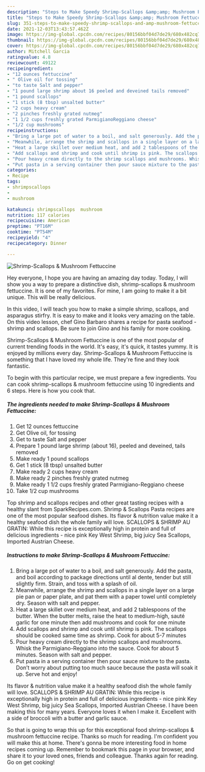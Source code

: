 ```yaml
---
description: "Steps to Make Speedy Shrimp-Scallops &amp;amp; Mushroom Fettuccine"
title: "Steps to Make Speedy Shrimp-Scallops &amp;amp; Mushroom Fettuccine"
slug: 351-steps-to-make-speedy-shrimp-scallops-and-amp-mushroom-fettuccine
date: 2021-12-03T13:43:57.462Z
image: https://img-global.cpcdn.com/recipes/80156bbf04d7de29/680x482cq70/shrimp-scallops-mushroom-fettuccine-recipe-main-photo.jpg
thumbnail: https://img-global.cpcdn.com/recipes/80156bbf04d7de29/680x482cq70/shrimp-scallops-mushroom-fettuccine-recipe-main-photo.jpg
cover: https://img-global.cpcdn.com/recipes/80156bbf04d7de29/680x482cq70/shrimp-scallops-mushroom-fettuccine-recipe-main-photo.jpg
author: Mitchell Garcia
ratingvalue: 4.8
reviewcount: 49122
recipeingredient:
- "12 ounces fettuccine"
- " Olive oil for tossing"
- "to taste Salt and pepper"
- "1 pound large shrimp about 16 peeled and deveined tails removed"
- "1 pound scallops"
- "1 stick (8 tbsp) unsalted butter"
- "2 cups heavy cream"
- "2 pinches freshly grated nutmeg"
- "1 1/2 cups freshly grated ParmigianoReggiano cheese"
- "1/2 cup mushrooms"
recipeinstructions:
- "Bring a large pot of water to a boil, and salt generously. Add the pasta, and boil according to package directions until al dente, tender but still slightly firm. Strain, and toss with a splash of oil."
- "Meanwhile, arrange the shrimp and scallops in a single layer on a large pie pan or paper plate, and pat them with a paper towel until completely dry. Season with salt and pepper."
- "Heat a large skillet over medium heat, and add 2 tablespoons of the butter. When the butter melts, raise the heat to medium-high, sauté garlic for one minute then add mushrooms and cook for one minute"
- "Add scallops and shrimp and cook until shrimp is pink. The scallops should be cooked same time as shrimp. Cook for about 5-7 minutes"
- "Pour heavy cream directly to the shrimp scallops and mushrooms. Whisk the Parmigiano-Reggiano into the sauce. Cook for about 5 minutes. Season with salt and pepper."
- "Put pasta in a serving container then pour sauce mixture to the pasta. Don’t worry about putting too much sauce because the pasta will soak it up. Serve hot and enjoy!"
categories:
- Recipe
tags:
- shrimpscallops
- 
- mushroom

katakunci: shrimpscallops  mushroom 
nutrition: 117 calories
recipecuisine: American
preptime: "PT16M"
cooktime: "PT54M"
recipeyield: "4"
recipecategory: Dinner

---
```



![Shrimp-Scallops &amp; Mushroom Fettuccine](https://img-global.cpcdn.com/recipes/80156bbf04d7de29/680x482cq70/shrimp-scallops-mushroom-fettuccine-recipe-main-photo.jpg)

Hey everyone, I hope you are having an amazing day today. Today, I will show you a way to prepare a distinctive dish, shrimp-scallops &amp; mushroom fettuccine. It is one of my favorites. For mine, I am going to make it a bit unique. This will be really delicious.

In this video, I will teach you how to make a simple shrimp, scallops, and asparagus stirfry. It is easy to make and it looks very amazing on the table. On this video lesson, chef Gino Barbaro shares a recipe for pasta seafood - shrimp and scallops. Be sure to join Gino and his family for more cooking.

Shrimp-Scallops &amp; Mushroom Fettuccine is one of the most popular of current trending foods in the world. It's easy, it's quick, it tastes yummy. It is enjoyed by millions every day. Shrimp-Scallops &amp; Mushroom Fettuccine is something that I have loved my whole life. They're fine and they look fantastic.


To begin with this particular recipe, we must prepare a few ingredients. You can cook shrimp-scallops &amp; mushroom fettuccine using 10 ingredients and 6 steps. Here is how you cook that.

<!--inarticleads1-->

##### The ingredients needed to make Shrimp-Scallops &amp; Mushroom Fettuccine:

1. Get 12 ounces fettuccine
1. Get  Olive oil, for tossing
1. Get to taste Salt and pepper
1. Prepare 1 pound large shrimp (about 16), peeled and deveined, tails removed
1. Make ready 1 pound scallops
1. Get 1 stick (8 tbsp) unsalted butter
1. Make ready 2 cups heavy cream
1. Make ready 2 pinches freshly grated nutmeg
1. Make ready 1 1/2 cups freshly grated Parmigiano-Reggiano cheese
1. Take 1/2 cup mushrooms


Top shrimp and scallops recipes and other great tasting recipes with a healthy slant from SparkRecipes.com. Shrimp &amp; Scallops Pasta recipes are one of the most popular seafood dishes. Its flavor &amp; nutrition value make it a healthy seafood dish the whole family will love. SCALLOPS &amp; SHRIMP AU GRATIN: While this recipe is exceptionally high in protein and full of delicious ingredients - nice pink Key West Shrimp, big juicy Sea Scallops, Imported Austrian Cheese. 

<!--inarticleads2-->

##### Instructions to make Shrimp-Scallops &amp; Mushroom Fettuccine:

1. Bring a large pot of water to a boil, and salt generously. Add the pasta, and boil according to package directions until al dente, tender but still slightly firm. Strain, and toss with a splash of oil.
1. Meanwhile, arrange the shrimp and scallops in a single layer on a large pie pan or paper plate, and pat them with a paper towel until completely dry. Season with salt and pepper.
1. Heat a large skillet over medium heat, and add 2 tablespoons of the butter. When the butter melts, raise the heat to medium-high, sauté garlic for one minute then add mushrooms and cook for one minute
1. Add scallops and shrimp and cook until shrimp is pink. The scallops should be cooked same time as shrimp. Cook for about 5-7 minutes
1. Pour heavy cream directly to the shrimp scallops and mushrooms. Whisk the Parmigiano-Reggiano into the sauce. Cook for about 5 minutes. Season with salt and pepper.
1. Put pasta in a serving container then pour sauce mixture to the pasta. Don’t worry about putting too much sauce because the pasta will soak it up. Serve hot and enjoy!


Its flavor &amp; nutrition value make it a healthy seafood dish the whole family will love. SCALLOPS &amp; SHRIMP AU GRATIN: While this recipe is exceptionally high in protein and full of delicious ingredients - nice pink Key West Shrimp, big juicy Sea Scallops, Imported Austrian Cheese. I have been making this for many years. Everyone loves it when I make it. Excellent with a side of broccoli with a butter and garlic sauce. 

So that is going to wrap this up for this exceptional food shrimp-scallops &amp; mushroom fettuccine recipe. Thanks so much for reading. I'm confident you will make this at home. There's gonna be more interesting food in home recipes coming up. Remember to bookmark this page in your browser, and share it to your loved ones, friends and colleague. Thanks again for reading. Go on get cooking!

